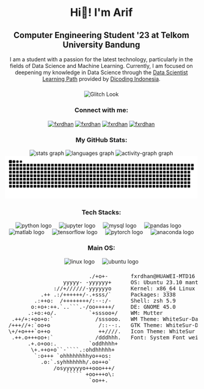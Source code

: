 <h1 align="center">Hi👋! I'm Arif</h1>

<h2 align="center">Computer Engineering Student '23 at Telkom University Bandung</h2>

<div>
  <p align="center">
    I am a student with a passion for the latest technology, particularly in the fields of Data Science and Machine Learning. Currently, I am focused on deepening my knowledge in Data Science through the <a href="https://www.dicoding.com/learningpaths/60" target="_blank">Data Scientist Learning Path</a> provided by <a href="https://www.dicoding.com" target="_blank">Dicoding Indonesia</a>.
  </p>
</div>

###

<div align="center">
    <img src="https://media1.tenor.com/m/QhX09tce7s0AAAAC/glitch-look.gif" 
         alt="Glitch Look" 
         style="max-width: 100%; height: auto; max-height: 200px; object-fit: contain;">
</div>

###

<h3 align="center">Connect with me:</h3>
<p align="center">
<a href="https://linkedin.com/in/fxrdhan" target="blank"><img align="center" src="https://raw.githubusercontent.com/rahuldkjain/github-profile-readme-generator/master/src/images/icons/Social/linked-in-alt.svg" alt="fxrdhan" height="30" width="40" /></a>
<a href="https://kaggle.com/fxrdhan" target="blank"><img align="center" src="https://raw.githubusercontent.com/rahuldkjain/github-profile-readme-generator/master/src/images/icons/Social/kaggle.svg" alt="fxrdhan" height="30" width="40" /></a>
<a href="https://instagram.com/fxrdhan" target="blank"><img align="center" src="https://raw.githubusercontent.com/rahuldkjain/github-profile-readme-generator/master/src/images/icons/Social/instagram.svg" alt="fxrdhan" height="30" width="40" /></a>
<a href="https://fb.com/fxrdhan" target="blank"><img align="center" src="https://raw.githubusercontent.com/rahuldkjain/github-profile-readme-generator/master/src/images/icons/Social/facebook.svg" alt="fxrdhan" height="30" width="40" /></a>
</p>


###

<h3 align="center">My GitHub Stats:</h3>
<div align="center">
  <img src="https://github-readme-stats.vercel.app/api?username=fxrdhan&hide_title=true&hide_rank=true&show_icons=true&include_all_commits=true&count_private=true&disable_animations=false&theme=radical&locale=en&hide_border=true" height="150" alt="stats graph"  />
  <img src="https://github-readme-stats.vercel.app/api/top-langs?username=fxrdhan&locale=en&hide_title=true&layout=compact&card_width=320&langs_count=8&theme=radical&hide_border=true&custom_title=Languages" height="150" alt="languages graph"  />
  <img src="https://github-readme-activity-graph.vercel.app/graph?username=fxrdhan&theme=redical&hide_border=true&hide_title=false&custom_title=Contribution%20Graph&area=true" height="150" alt="activity-graph graph"  />
</div>


<img src="https://raw.githubusercontent.com/fxrdhan/fxrdhan/output/snake.svg" alt="Snake animation" />

<h3 align="center">Tech Stacks:</h3>
<div align="center">
  <img src="https://cdn.jsdelivr.net/gh/devicons/devicon/icons/python/python-original.svg" height="40" alt="python logo"  />
  <img width="12" />
  <img src="https://cdn.jsdelivr.net/gh/devicons/devicon/icons/jupyter/jupyter-original.svg" height="40" alt="jupyter logo"  />
  <img width="12" />
  <img src="https://cdn.simpleicons.org/mysql/4479A1" height="40" alt="mysql logo"  />
  <img width="12" />
  <img src="https://cdn.jsdelivr.net/gh/devicons/devicon/icons/pandas/pandas-original.svg" height="40" alt="pandas logo"  />
  <img width="12" />
  <img src="https://cdn.jsdelivr.net/gh/devicons/devicon/icons/matlab/matlab-original.svg" height="40" alt="matlab logo"  />
  <img width="12" />
  <img src="https://cdn.simpleicons.org/tensorflow/FF6F00" height="40" alt="tensorflow logo"  />
  <img width="12" />
  <img src="https://cdn.simpleicons.org/pytorch/EE4C2C" height="40" alt="pytorch logo"  />
  <img width="12" />
  <img src="https://cdn.simpleicons.org/anaconda/44A833" height="40" alt="anaconda logo"  />
</div>

###

<h3 align="center">Main OS:</h3>


<div align="center">
  <img src="https://cdn.jsdelivr.net/gh/devicons/devicon/icons/linux/linux-original.svg" height="40" alt="linux logo"  />
  <img width="12" />
  <img src="https://cdn.simpleicons.org/ubuntu/E95420" height="40" alt="ubuntu logo"  />
</div>

###

<!-- <img align="center" src="https://i.ibb.co.com/7WWdVhR/Screenshot-from-2024-10-13-21-47-19.png" style="max-width: 100%; height: auto;" alt="image description" /> -->

###

<pre>
                          ./+o+-       fxrdhan@HUAWEI-MTD16
                  yyyyy- -yyyyyy+      OS: Ubuntu 23.10 mantic
               ://+//////-yyyyyyo      Kernel: x86_64 Linux 6.5.0-44-generic
           .++ .:/++++++/-.+sss/`      Packages: 3338
         .:++o:  /++++++++/:--:/-      Shell: zsh 5.9
        o:+o+:++.`..```.-/oo+++++/     DE: GNOME 45.0
       .:+o:+o/.          `+sssoo+/    WM: Mutter
  .++/+:+oo+o:`             /sssooo.   WM Theme: WhiteSur-Dark-blue
 /+++//+:`oo+o               /::--:.   GTK Theme: WhiteSur-Dark [GTK2/3]
 \+/+o+++`o++o               ++////.   Icon Theme: WhiteSur
  .++.o+++oo+:`             /dddhhh.   Font: System Font weight=410 11
       .+.o+oo:.          `oddhhhh+    
        \+.++o+o``-````.:ohdhhhhh+     
         `:o+++ `ohhhhhhhhyo++os:      
           .o:`.syhhhhhhh/.oo++o`      
               /osyyyyyyo++ooo+++/     
                   ````` +oo+++o\:     
                          `oo++.
</pre>
